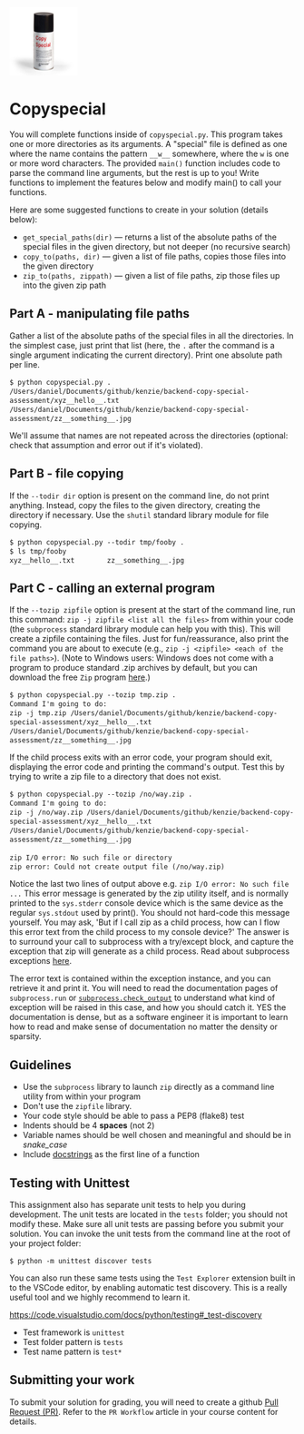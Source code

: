 <img height="120px" src="img/copy_special.jpg" />

# Copyspecial

You will complete functions inside of `copyspecial.py`. This program takes one or more directories as its arguments. A "special" file is defined as one where the name contains the pattern `__w__` somewhere, where the `w` is one or more word characters. The provided `main()` function includes code to parse the command line arguments, but the rest is up to you! Write functions to implement the features below and modify main() to call your functions.

Here are some suggested functions to create in your solution (details below):

*   `get_special_paths(dir)` &mdash; returns a list of the absolute paths of the special files in the given directory, but not deeper (no recursive search)
*   `copy_to(paths, dir)` &mdash; given a list of file paths, copies those files into the given directory
*   `zip_to(paths, zippath)` &mdash; given a list of file paths, zip those files up into the given zip path

## Part A - manipulating file paths

Gather a list of the absolute paths of the special files in all the directories. In the simplest case, just print that list (here, the `.` after the command is a single argument indicating the current directory). Print one absolute path per line.


    $ python copyspecial.py .
    /Users/daniel/Documents/github/kenzie/backend-copy-special-assessment/xyz__hello__.txt
    /Users/daniel/Documents/github/kenzie/backend-copy-special-assessment/zz__something__.jpg


We'll assume that names are not repeated across the directories (optional: check that assumption and error out if it's violated).

## Part B - file copying

If the `--todir dir` option is present on the command line, do not print anything. Instead, copy the files to the given directory, creating the directory if necessary. Use the `shutil` standard library module for file copying.

    $ python copyspecial.py --todir tmp/fooby .
    $ ls tmp/fooby
    xyz__hello__.txt        zz__something__.jpg

## Part C - calling an external program

If the `--tozip zipfile` option is present at the start of the command line, run this command: `zip -j zipfile <list all the files>` from within your code (the `subprocess` standard library module can help you with this). This will create a zipfile containing the files. Just for fun/reassurance, also print the command you are about to execute (e.g., `zip -j <zipfile> <each of the file paths>`). (Note to Windows users: Windows does not come with a program to produce standard .zip archives by default, but you can download the free `Zip` program [here](http://infozip.sourceforge.net/Zip.html).)

    $ python copyspecial.py --tozip tmp.zip .
    Command I'm going to do:  
    zip -j tmp.zip /Users/daniel/Documents/github/kenzie/backend-copy-special-assessment/xyz__hello__.txt /Users/daniel/Documents/github/kenzie/backend-copy-special-assessment/zz__something__.jpg

If the child process exits with an error code, your program should exit, displaying the error code and printing the command's output. Test this by trying to write a zip file to a directory that does not exist.

    $ python copyspecial.py --tozip /no/way.zip .
    Command I'm going to do:  
    zip -j /no/way.zip /Users/daniel/Documents/github/kenzie/backend-copy-special-assessment/xyz__hello__.txt /Users/daniel/Documents/github/kenzie/backend-copy-special-assessment/zz__something__.jpg
    
    zip I/O error: No such file or directory
    zip error: Could not create output file (/no/way.zip)

Notice the last two lines of output above e.g. `zip I/O error: No such file ...` This error message is generated by the zip utility itself, and is normally printed to the `sys.stderr` console device which is the same device as the regular `sys.stdout` used by print().  You should not hard-code this message yourself.  You may ask, 'But if I call zip as a child process, how can I flow this error text from the child process to my console device?' The answer is to surround your call to subprocess with a try/except block, and capture the exception that zip will generate as a child process.  Read about subprocess exceptions [here](https://docs.python.org/3/library/subprocess.html#exceptions).

The error text is contained within the exception instance, and you can retrieve it and print it.  You will need to read the documentation pages of `subprocess.run` or [`subprocess.check_output`](https://docs.python.org/3/library/subprocess.html#subprocess.check_output) to understand what kind of exception will be raised in this case, and how you should catch it.  YES the documentation is dense, but as a software engineer it is important to learn how to read and make sense of documentation no matter the density or sparsity.

## Guidelines
 - Use the `subprocess` library to launch `zip` directly as a command line utility from within your program
 - Don't use the `zipfile` library.
 - Your code style should be able to pass a PEP8 (flake8) test
 - Indents should be 4 **spaces** (not 2)
 - Variable names should be well chosen and meaningful and should be in *snake_case*
 - Include [docstrings](https://realpython.com/documenting-python-code/#documenting-your-python-code-base-using-docstrings) as the first line of a function
 
## Testing with Unittest
This assignment also has separate unit tests to help you during development. The unit tests are located in the `tests` folder; you should not modify these.  Make sure all unit tests are passing before you submit your solution. You can invoke the unit tests from the command line at the root of your project folder:

    $ python -m unittest discover tests

You can also run these same tests using the `Test Explorer` extension built in to the VSCode editor, by enabling automatic test discovery.  This is a really useful tool and we highly recommend to learn it.

https://code.visualstudio.com/docs/python/testing#_test-discovery

- Test framework is `unittest`
- Test folder pattern is `tests`
- Test name pattern is `test*`

## Submitting your work
To submit your solution for grading, you will need to create a github [Pull Request (PR)](https://docs.github.com/en/github/collaborating-with-issues-and-pull-requests/about-pull-requests).  Refer to the `PR Workflow` article in your course content for details.